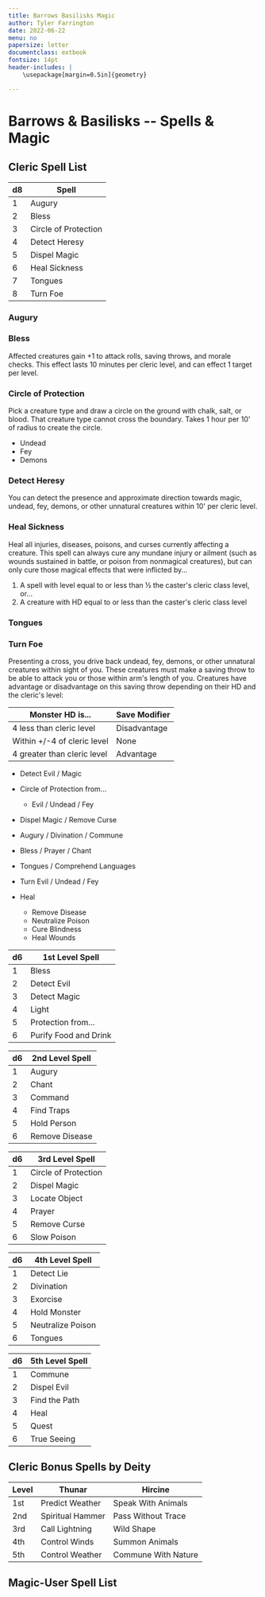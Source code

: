 ```yaml
---
title: Barrows Basilisks Magic
author: Tyler Farrington
date: 2022-06-22
menu: no
papersize: letter
documentclass: extbook
fontsize: 14pt
header-includes: |
    \usepackage[margin=0.5in]{geometry}

---
```


[comment]: # (Remember to use "pandoc bb-vd.md --top-level-division=chapter --toc --toc-depth=2 --shift-heading-level-by=-1 -s -o bb-vd.pdf" to generate pdf)

# Barrows & Basilisks -- Spells & Magic

## Cleric Spell List

| d8 | Spell                |
|----|----------------------|
| 1  | Augury               |
| 2  | Bless                |
| 3  | Circle of Protection |
| 4  | Detect Heresy        |
| 5  | Dispel Magic         |
| 6  | Heal Sickness        |
| 7  | Tongues              |
| 8  | Turn Foe             |

### Augury

### Bless

Affected creatures gain +1 to attack rolls, saving throws, and morale checks. This effect lasts 10 minutes per cleric level, and can effect 1 target per level.

### Circle of Protection

Pick a creature type and draw a circle on the ground with chalk, salt, or blood. That creature type cannot cross the boundary. Takes 1 hour per 10' of radius to create the circle.

- Undead
- Fey
- Demons

### Detect Heresy

You can detect the presence and approximate direction towards magic, undead, fey, demons, or other unnatural creatures within 10' per cleric level.

### Heal Sickness

Heal all injuries, diseases, poisons, and curses currently affecting a creature. This spell can always cure any mundane injury or ailment (such as wounds sustained in battle, or poison from nonmagical creatures), but can only cure those magical effects that were inflicted by...

1. A spell with level equal to or less than ½ the caster's cleric class level, or...
2. A creature with HD equal to or less than the caster's cleric class level

### Tongues

### Turn Foe

Presenting a cross, you drive back undead, fey, demons, or other unnatural creatures within sight of you. These creatures must make a saving throw to be able to attack you or those within arm's length of you. Creatures have advantage or disadvantage on this saving throw depending on their HD and the cleric's level:

| Monster HD is...            | Save Modifier |
|-----------------------------|---------------|
| 4 less than cleric level    | Disadvantage  |
| Within +/-4 of cleric level | None          |
| 4 greater than cleric level | Advantage     |







- Detect Evil / Magic

- Circle of Protection from...
  - Evil / Undead / Fey

- Dispel Magic / Remove Curse

- Augury / Divination / Commune

- Bless / Prayer / Chant

- Tongues / Comprehend Languages

- Turn Evil / Undead / Fey

- Heal
  - Remove Disease
  - Neutralize Poison
  - Cure Blindness
  - Heal Wounds

  

| d6 | 1st Level Spell       |
|----|-----------------------|
| 1  | Bless                 |
| 2  | Detect Evil           |
| 3  | Detect Magic          |
| 4  | Light                 |
| 5  | Protection from...    |
| 6  | Purify Food and Drink |

| d6 | 2nd Level Spell |
|----|-----------------|
| 1  | Augury          |
| 2  | Chant           |
| 3  | Command         |
| 4  | Find Traps      |
| 5  | Hold Person     |
| 6  | Remove Disease  |

| d6 | 3rd Level Spell      |
|----|----------------------|
| 1  | Circle of Protection |
| 2  | Dispel Magic         |
| 3  | Locate Object        |
| 4  | Prayer               |
| 5  | Remove Curse         |
| 6  | Slow Poison          |

| d6 | 4th Level Spell   |
|----|-------------------|
| 1  | Detect Lie        |
| 2  | Divination        |
| 3  | Exorcise          |
| 4  | Hold Monster      |
| 5  | Neutralize Poison |
| 6  | Tongues           |

| d6 | 5th Level Spell |
|----|-----------------|
| 1  | Commune         |
| 2  | Dispel Evil     |
| 3  | Find the Path   |
| 4  | Heal            |
| 5  | Quest           |
| 6  | True Seeing     |

## Cleric Bonus Spells by Deity

| Level | Thunar           | Hircine             |
|-------|------------------|---------------------|
| 1st   | Predict Weather  | Speak With Animals  |
| 2nd   | Spiritual Hammer | Pass Without Trace  |
| 3rd   | Call Lightning   | Wild Shape          |
| 4th   | Control Winds    | Summon Animals      |
| 5th   | Control Weather  | Commune With Nature |

## Magic-User Spell List

